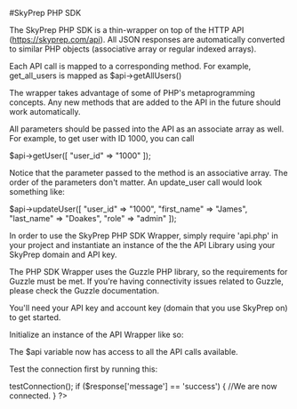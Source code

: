 #SkyPrep PHP SDK

The SkyPrep PHP SDK is a thin-wrapper on top of the HTTP API (https://skyprep.com/api).
All JSON responses are automatically converted to similar PHP objects (associative array or regular indexed arrays).

Each API call is mapped to a corresponding method.
For example, get_all_users is mapped as $api->getAllUsers()

The wrapper takes advantage of some of PHP's metaprogramming concepts. Any new methods that are added to the API in the future should work automatically.

All parameters should be passed into the API as an associate array as well.
For example, to get user with ID 1000, you can call

$api->getUser([
	"user_id" => "1000"
]);

Notice that the parameter passed to the method is an associative array. The order of the parameters don't matter. An update_user call would look something like:

$api->updateUser([
	"user_id" => "1000",
	"first_name" => "James",
	"last_name" => "Doakes",
	"role" => "admin"
]);


In order to use the SkyPrep PHP SDK Wrapper, simply require 'api.php' in your project and instantiate an instance of the the API Library using your SkyPrep domain and API key.

The PHP SDK Wrapper uses the Guzzle PHP library, so the requirements for Guzzle must be met. If you're having connectivity issues related to Guzzle, please check the Guzzle documentation.

You'll need your API key and account key (domain that you use SkyPrep on) to get started.

Initialize an instance of the API Wrapper like so:

<?php

	require('/path/to/skyprepapi/api.php');

	$acctKey = 'myskyprepdomain.skyprepapp.com';

	$apiKey = 'abcdefgh123456789';

	$api = new SkyPrepApi($acctKey, $apiKey);

?>

The $api variable now has access to all the API calls available.

Test the connection first by running this:

<?php

	$response = $api->testConnection();

	if ($response['message'] == 'success') {

	 //We are now connected.

	}
?>
